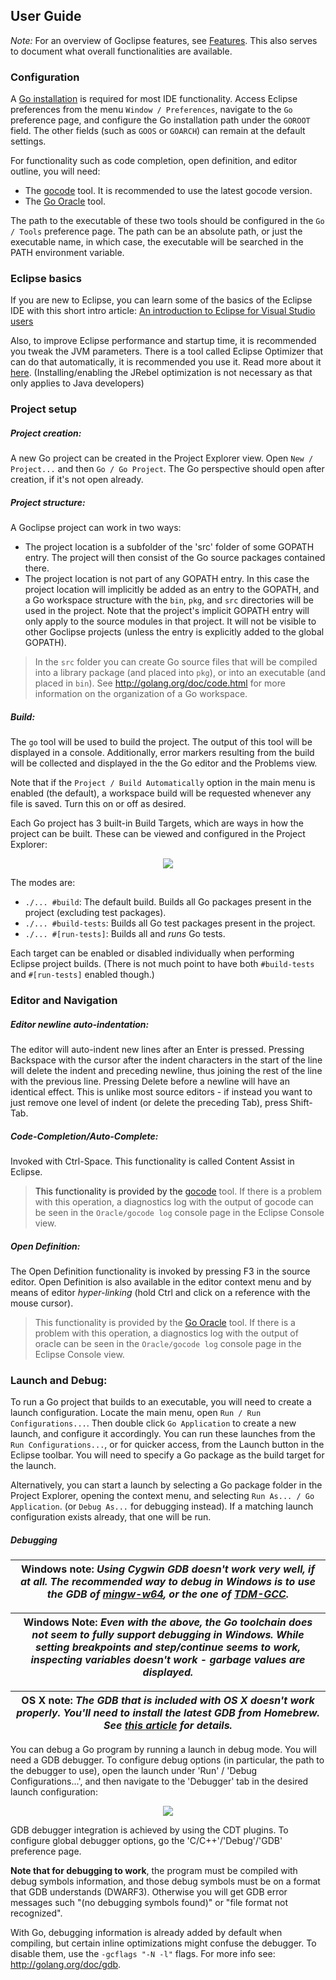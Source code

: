 ## User Guide

*Note:* For an overview of Goclipse features, see [Features](Features.md#ddt-features). This also serves to document 
what overall functionalities are available.

### Configuration

A [Go installation](https://golang.org/doc/install) is required for most IDE functionality. Access Eclipse preferences from the menu `Window / Preferences`, navigate to the `Go` preference page, and configure the Go installation path under the `GOROOT` field. The other fields (such as `GOOS` or `GOARCH`) can remain at the default settings.

For functionality such as code completion, open definition, and editor outline, you will need:
 * The [gocode](https://github.com/nsf/gocode) tool. It is recommended to use the latest gocode version.
 * The [Go Oracle](http://golang.org/s/oracle-user-manual) tool. 
 
The path to the executable of these two tools should be configured in the `Go / Tools` preference page. The path can be an absolute path, or just the executable name, in which case, the executable will be searched in the PATH environment variable.


### Eclipse basics

If you are new to Eclipse, you can learn some of the basics of the Eclipse IDE with this short intro article: 
[An introduction to Eclipse for Visual Studio users
](http://www.ibm.com/developerworks/opensource/library/os-eclipse-visualstudio/)

Also, to improve Eclipse performance and startup time, it is recommended you tweak the JVM parameters. There is a tool called Eclipse Optimizer that can do that automatically, it is recommended you use it. Read more about it [here](http://www.infoq.com/news/2015/03/eclipse-optimizer). (Installing/enabling the JRebel optimization is not necessary as that only applies to Java developers)

### Project setup

##### Project creation:
A new Go project can be created in the Project Explorer view. Open `New / Project...` and then `Go / Go Project`. The Go perspective should open after creation, if it's not open already.

##### Project structure: 
A Goclipse project can work in two ways:
 * The project location is a subfolder of the 'src' folder of some GOPATH entry. The project will then consist of the Go source packages contained there.
 * The project location is not part of any GOPATH entry. In this case the project location will implicitly be added as an entry to the GOPATH, and a Go workspace structure with the `bin`, `pkg`, and `src` directories will be used in the project. Note that the project's implicit GOPATH entry will only apply to the source modules in that project. It will not be visible to other Goclipse projects (unless the entry is explicitly added to the global GOPATH).

 > In the `src` folder you can create Go source files that will be compiled into a library package (and placed into `pkg`), or into an executable (and placed in `bin`). See http://golang.org/doc/code.html for more information on the organization of a Go workspace.

##### Build:
The `go` tool will be used to build the project. The output of this tool will be displayed in a console. Additionally, error markers resulting from the build will be collected and displayed in the the Go editor and the Problems view.

Note that if the `Project / Build Automatically` option in the main menu is enabled (the default), a workspace build will be requested whenever any file is saved. Turn this on or off as desired.

Each Go project has 3 built-in Build Targets, which are ways in how the project can be built. 
These can be viewed and configured in the Project Explorer:

<div align="center">
<a href="screenshots/UserGuide_BuildTargets.png?raw=true"><img src="screenshots/UserGuide_BuildTargets.png" /><a/> 
</div>

The modes are:
 * `./... #build`: The default build. Builds all Go packages present in the project (excluding test packages).
 * `./... #build-tests`: Builds all Go test packages present in the project. 
 * `./... #[run-tests]`: Builds all and *runs* Go tests.

Each target can be enabled or disabled individually when performing Eclipse project builds. (There is not much point to have both `#build-tests` and `#[run-tests]` enabled though.)


### Editor and Navigation

##### Editor newline auto-indentation:
The editor will auto-indent new lines after an Enter is pressed. Pressing Backspace with the cursor after the indent characters in the start of the line will delete the indent and preceding newline, thus joining the rest of the line with the previous line. Pressing Delete before a newline will have an identical effect.
This is unlike most source editors - if instead you want to just remove one level of indent (or delete the preceding Tab), press Shift-Tab. 

##### Code-Completion/Auto-Complete:
Invoked with Ctrl-Space. This functionality is called Content Assist in Eclipse. 

> This functionality is provided by the [gocode](https://github.com/nsf/gocode) tool. If there is a problem with this operation, a diagnostics log with the output of gocode can be seen in the `Oracle/gocode log` console page in the Eclipse Console view.

##### Open Definition:
The Open Definition functionality is invoked by pressing F3 in the source editor. 
Open Definition is also available in the editor context menu and by means of editor *hyper-linking* 
(hold Ctrl and click on a reference with the mouse cursor). 

> This functionality is provided by the [Go Oracle](http://golang.org/s/oracle-user-manual) tool. If there is a problem with this operation, a diagnostics log with the output of oracle can be seen in the `Oracle/gocode log` console page in the Eclipse Console view.

### Launch and Debug:
To run a Go project that builds to an executable, you will need to create a launch configuration. Locate the main menu, open `Run / Run Configurations...`. Then double click `Go Application` to create a new launch, and configure it accordingly. You can run these launches from the `Run Configurations...`, or for quicker access, from the Launch button in the Eclipse toolbar. You will need to specify a Go package as the build target for the launch.

Alternatively, you can start a launch by selecting a Go package folder in the Project Explorer, opening the context menu, and selecting `Run As... / Go Application`. (or `Debug As...` for debugging instead). If a matching launch configuration exists already, that one will be run.

##### Debugging

| **Windows note:** _Using Cygwin GDB doesn't work very well, if at all. The recommended way to debug in Windows is to use the GDB of [mingw-w64](http://mingw-w64.org/), or the one of [TDM-GCC](http://tdm-gcc.tdragon.net/)._ |
|----|

| **Windows Note:** _Even with the above, the Go toolchain does not seem to fully support debugging in Windows. While setting breakpoints and step/continue seems to work, inspecting variables doesn't work - garbage values are displayed._ |
|----|

| **OS X note:** _The GDB that is included with OS X doesn't work properly. You'll need to install the latest GDB from Homebrew. See [this article](http://ntraft.com/installing-gdb-on-os-x-mavericks/) for details._ |
|----|


You can debug a Go program by running a launch in debug mode. You will need a GDB debugger. To configure debug options (in particular, the path to the debugger to use), open the launch under 'Run' / 'Debug Configurations...', and then navigate to the 'Debugger' tab in the desired launch configuration:

<div align="center">
<a href="screenshots/UserGuide_DebuggerLaunchConfiguration.png?raw=true"><img src="screenshots/UserGuide_DebuggerLaunchConfiguration.png" /><a/> 
</div>

GDB debugger integration is achieved by using the CDT plugins. To configure global debugger options, go the 'C/C++'/'Debug'/'GDB' preference page.

**Note that for debugging to work**, the program must be compiled with debug symbols information, and those debug symbols must be on a format that GDB understands (DWARF3). Otherwise you will get GDB error messages such "(no debugging symbols found)" or "file format not recognized". 

With Go, debugging information is already added by default when compiling, but certain inline optimizations might confuse the debugger. To disable them, use the `-gcflags "-N -l"` flags. For more info see: http://golang.org/doc/gdb.

